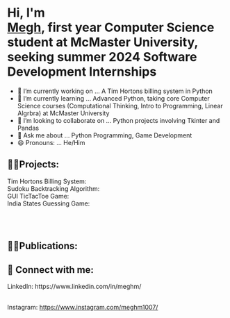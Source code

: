 <h1>Hi, I'm <br/><a href="https://www.linkedin.com/in/meghm/">Megh</a>, first year Computer Science student at McMaster University, seeking summer 2024 Software Development Internships</a></h1>

- 🔭 I’m currently working on ... A Tim Hortons billing system in Python
- 🌱 I’m currently learning ... Advanced Python, taking core Computer Science courses (Computational Thinking, Intro to Programming, Linear Algrbra) at McMaster University
- 👯 I’m looking to collaborate on ... Python projects involving Tkinter and Pandas
- 💬 Ask me about ... Python Programming, Game Development
- 😄 Pronouns: ... He/Him
  
<h2>👨‍💻Projects:</h2>
Tim Hortons Billing System: <br/>
Sudoku Backtracking Algorithm: <br/>
GUI TicTacToe Game: <br/>
India States Guessing Game: <br/>

 <br/> <br/>
<h2>👨‍💻Publications:</h2>




<h2> 🤳 Connect with me:</h2>
LinkedIn: https://www.linkedin.com/in/meghm/
<br/> <br/>

Instagram: https://www.instagram.com/meghm1007/




